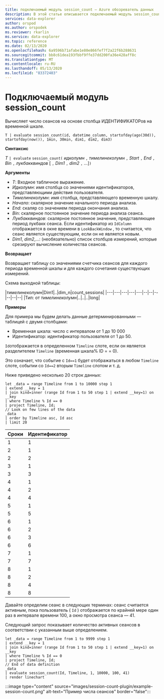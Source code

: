 ```yaml
---
title: подключаемый модуль session_count — Azure обозреватель данных
description: В этой статье описывается подключаемый модуль session_count в Azure обозреватель данных.
services: data-explorer
author: orspod
ms.author: orspodek
ms.reviewer: rkarlin
ms.service: data-explorer
ms.topic: reference
ms.date: 02/13/2020
ms.openlocfilehash: 6a9596b71afabe1e80e866fef7f2a22f6b288631
ms.sourcegitcommit: bb8c61dea193fbbf9ffe37dd200fa36e428aff8c
ms.translationtype: MT
ms.contentlocale: ru-RU
ms.lasthandoff: 05/13/2020
ms.locfileid: "83372403"
---
```

# <a name="session_count-plugin"></a>Подключаемый модуль session_count

Вычисляет число сеансов на основе столбца ИДЕНТИФИКАТОРов на временной шкале.

```kusto
T | evaluate session_count(id, datetime_column, startofday(ago(30d)), startofday(now()), 1min, 30min, dim1, dim2, dim3)
```

**Синтаксис**

*T* `| evaluate` `session_count(` *идколумн* `,` *тимелинеколумн* `,` *Start* `,` *End* `,` *Bin* `,` *лукбакквиндов* [ `,` *Dim1* `,` *dim2* `,` ...]`)`

**Аргументы**

* *T*: Входное табличное выражение.
* *Идколумн*: имя столбца со значениями идентификаторов, представляющими действия пользователя. 
* *Тимелинеколумн*: имя столбца, представляющего временную шкалу.
* *Начало*: скалярное значение начального периода анализа.
* *End*: скаляр со значением периода окончания анализа.
* *Bin*: скалярное постоянное значение периода анализа сеанса.
* *Лукбакквиндов*: скалярное постоянное значение, представляющее период лукбакк сеанса. Если идентификатор из `IdColumn` отображается в окне времени в `LookBackWindow` , то считается, что сеанс является существующим, если он не является новым.
* *Dim1*, *dim2*,...: (необязательно) список столбцов измерений, которые срезируют вычисление количества сеансов.

**Возвращает**

Возвращает таблицу со значениями счетчика сеансов для каждого периода временной шкалы и для каждого сочетания существующих измерений.

Схема выходной таблицы:

|*тимелинеколумн*|Dim1|..|dim_n|count_sessions|
|---|---|---|---|---|--|--|--|--|--|--|
|Тип: от *тимелинеколумн*|..|..|..|long|


**Примеры**


Для примера мы будем делать данные детерминированными — таблицей с двумя столбцами:
- Временная шкала: число с интервалом от 1 до 10 000
- Идентификатор: идентификатор пользователя от 1 до 50.

`Id`отображается в определенном `Timeline` слоте, если он является разделителем `Timeline` (временная шкала% ID = = 0).

Это означает, что событие с `Id==1` будет отображаться в любом `Timeline` слоте, событии со `Id==2` вторым `Timeline` слотом и т. д.

Ниже приведено несколько 20 строк данных:

<!-- csl: https://help.kusto.windows.net/Samples -->
```kusto
let _data = range Timeline from 1 to 10000 step 1
| extend __key = 1
| join kind=inner (range Id from 1 to 50 step 1 | extend __key=1) on __key
| where Timeline % Id == 0
| project Timeline, Id;
// Look on few lines of the data
_data
| order by Timeline asc, Id asc
| limit 20
```

|Сроки|Идентификатор|
|---|---|
|1|1|
|2|1|
|2|2|
|3|1|
|3|3|
|4|1|
|4|2|
|4|4|
|5|1|
|5|5|
|6|1|
|6|2|
|6|3|
|6|6|
|7|1|
|7|7|
|8|1|
|8|2|
|8|4|
|8|8|

Давайте определим сеанс в следующих терминах: сеанс считается активным, пока пользователь ( `Id` ) отображается по крайней мере один раз в интервале времени 100, а окно просмотра сеанса — 41.

Следующий запрос показывает количество активных сеансов в соответствии с указанным выше определением.

<!-- csl: https://help.kusto.windows.net/Samples -->
```kusto
let _data = range Timeline from 1 to 9999 step 1
| extend __key = 1
| join kind=inner (range Id from 1 to 50 step 1 | extend __key=1) on __key
| where Timeline % Id == 0
| project Timeline, Id;
// End of data definition
_data
| evaluate session_count(Id, Timeline, 1, 10000, 100, 41)
| render linechart 
```

:::image type="content" source="images/session-count-plugin/example-session-count.png" alt-text="Пример числа сеансов" border="false":::
